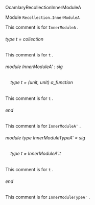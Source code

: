 OcamlaryRecollectionInnerModuleA

Module  `` Recollection.InnerModuleA `` 

This comment is for  `` InnerModuleA `` .
###### type t = collection

This comment is for  `` t `` .
###### module InnerModuleA' : sig

######     type t = (unit, unit) a_function

This comment is for  `` t `` .

###### end

This comment is for  `` InnerModuleA' `` .
###### module type InnerModuleTypeA' = sig

######     type t = InnerModuleA'.t

This comment is for  `` t `` .

###### end

This comment is for  `` InnerModuleTypeA' `` .
